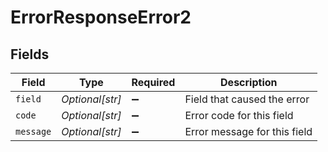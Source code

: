 # ErrorResponseError2


## Fields

| Field                        | Type                         | Required                     | Description                  |
| ---------------------------- | ---------------------------- | ---------------------------- | ---------------------------- |
| `field`                      | *Optional[str]*              | :heavy_minus_sign:           | Field that caused the error  |
| `code`                       | *Optional[str]*              | :heavy_minus_sign:           | Error code for this field    |
| `message`                    | *Optional[str]*              | :heavy_minus_sign:           | Error message for this field |